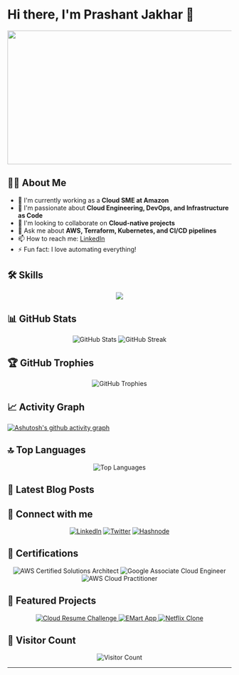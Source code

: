 # Hi there, I'm Prashant Jakhar 👋

<div align="center">
  <img src="https://media.giphy.com/media/dWesBcTLavkZuG35MI/giphy.gif" width="600" height="300"/>
</div>

## 👨‍💻 About Me
- 🔭 I'm currently working as a **Cloud SME at Amazon**
- 🌱 I'm passionate about **Cloud Engineering, DevOps, and Infrastructure as Code**
- 👯 I'm looking to collaborate on **Cloud-native projects**
- 💬 Ask me about **AWS, Terraform, Kubernetes, and CI/CD pipelines**
- 📫 How to reach me: [LinkedIn](https://linkedin.com/in/prashant-jakhar-44612418b)
- ⚡ Fun fact: I love automating everything!

## 🛠️ Skills
<p align="center">
  <a href="https://skillicons.dev">
    <img src="https://skillicons.dev/icons?i=aws,azure,gcp,terraform,kubernetes,docker,python,java,linux,git,jenkins" />
  </a>
</p>

## 📊 GitHub Stats
<p align="center">
  <img src="https://github-readme-stats.vercel.app/api?username=cyber-cl&show_icons=true&theme=radical" alt="GitHub Stats" />
  <img src="https://github-readme-streak-stats.herokuapp.com/?user=cyber-cl&theme=radical" alt="GitHub Streak" />
</p>

## 🏆 GitHub Trophies
<p align="center">
  <img src="https://github-profile-trophy.vercel.app/?username=cyber-cl&theme=radical&no-frame=true&no-bg=false&margin-w=4" alt="GitHub Trophies" />
</p>

## 📈 Activity Graph
[![Ashutosh's github activity graph](https://github-readme-activity-graph.vercel.app/graph?username=cyber-cl&theme=github-compact)](https://github.com/ashutosh00710/github-readme-activity-graph)

## 🔝 Top Languages
<p align="center">
  <img src="https://github-readme-stats.vercel.app/api/top-langs/?username=cyber-cl&layout=compact&theme=radical" alt="Top Languages" />
</p>

## 📝 Latest Blog Posts
<!-- BLOG-POST-LIST:START -->
<!-- BLOG-POST-LIST:END -->

## 🔗 Connect with me
<p align="center">
  <a href="https://linkedin.com/in/prashant-jakhar-44612418b"><img src="https://img.shields.io/badge/LinkedIn-0077B5?style=for-the-badge&logo=linkedin&logoColor=white" alt="LinkedIn"/></a>
  <a href="https://twitter.com/Prashantjakha17"><img src="https://img.shields.io/badge/Twitter-1DA1F2?style=for-the-badge&logo=twitter&logoColor=white" alt="Twitter"/></a>
  <a href="https://jakharprasant.hashnode.dev"><img src="https://img.shields.io/badge/Hashnode-2962FF?style=for-the-badge&logo=hashnode&logoColor=white" alt="Hashnode"/></a>
</p>

## 🏅 Certifications
<p align="center">
  <img src="https://www.credly.com/badges/45e48dbd-ba43-43f7-a3f4-f9bbb60a5f02/public_url" alt="AWS Certified Solutions Architect" />
  <img src="https://www.credly.com/badges/74787f60-ad55-46e9-b3a7-03682e66d9e8" alt="Google Associate Cloud Engineer" />
  <img src="https://www.credly.com/badges/f2148073-7dfd-4743-baa9-1e3b0598ff46/public_url" alt="AWS Cloud Practitioner" />
</p>

## 🚀 Featured Projects
<p align="center">
  <a href="https://github.com/cyber-cl/cloud-resume-challenge">
    <img src="https://github-readme-stats.vercel.app/api/pin/?username=cyber-cl&repo=cloud-resume-challenge&theme=radical" alt="Cloud Resume Challenge" />
  </a>
  <a href="https://github.com/cyber-cl/emartapp">
    <img src="https://github-readme-stats.vercel.app/api/pin/?username=cyber-cl&repo=emartapp&theme=radical" alt="EMart App" />
  </a>
  <a href="https://github.com/cyber-cl/Netflix_Clone">
    <img src="https://github-readme-stats.vercel.app/api/pin/?username=cyber-cl&repo=Netflix_Clone&theme=radical" alt="Netflix Clone" />
  </a>
</p>

## 👀 Visitor Count
<p align="center">
  <img src="https://profile-counter.glitch.me/cyber-cl/count.svg" alt="Visitor Count" />
</p>

---
